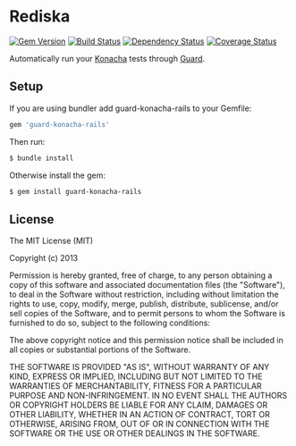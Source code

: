 # Rediska

[![Gem Version](https://badge.fury.io/rb/guard-konacha-rails.png)](http://badge.fury.io/rb/guard-konacha-rails)
[![Build Status](https://travis-ci.org/lbeder/guard-konacha-rails.png)](https://travis-ci.org/lbeder/guard-konacha-rails)
[![Dependency Status](https://gemnasium.com/lbeder/guard-konacha-rails.png)](https://gemnasium.com/lbeder/guard-konacha-rails)
[![Coverage Status](https://coveralls.io/repos/lbeder/guard-konacha-rails/badge.png)](https://coveralls.io/r/lbeder/guard-konacha-rails)

Automatically run your [Konacha](https://github.com/jfirebaugh/konacha) tests through [Guard](https://github.com/guard/guard/).

## Setup

If you are using bundler add guard-konacha-rails to your Gemfile:

``` ruby
gem 'guard-konacha-rails'
```

Then run:

```bash
$ bundle install
```

Otherwise install the gem:

```bash
$ gem install guard-konacha-rails
```

## License

The MIT License (MIT)

Copyright (c) 2013

Permission is hereby granted, free of charge, to any person obtaining a copy of
this software and associated documentation files (the "Software"), to deal in
the Software without restriction, including without limitation the rights to
use, copy, modify, merge, publish, distribute, sublicense, and/or sell copies of
the Software, and to permit persons to whom the Software is furnished to do so,
subject to the following conditions:

The above copyright notice and this permission notice shall be included in all
copies or substantial portions of the Software.

THE SOFTWARE IS PROVIDED "AS IS", WITHOUT WARRANTY OF ANY KIND, EXPRESS OR
IMPLIED, INCLUDING BUT NOT LIMITED TO THE WARRANTIES OF MERCHANTABILITY, FITNESS
FOR A PARTICULAR PURPOSE AND NON-INFRINGEMENT. IN NO EVENT SHALL THE AUTHORS OR
COPYRIGHT HOLDERS BE LIABLE FOR ANY CLAIM, DAMAGES OR OTHER LIABILITY, WHETHER
IN AN ACTION OF CONTRACT, TORT OR OTHERWISE, ARISING FROM, OUT OF OR IN
CONNECTION WITH THE SOFTWARE OR THE USE OR OTHER DEALINGS IN THE SOFTWARE.

